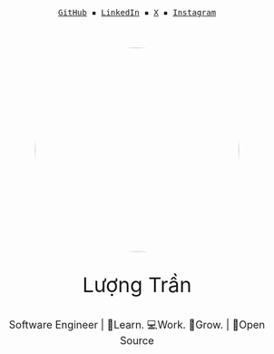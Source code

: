 <div style="margin-top: 20px">
<p align="center">
  <samp>
    <a href="https://github.com/lov3five">GitHub</a> ▪
    <a href="https://www.linkedin.com/in/luongtranstaff/">LinkedIn</a> ▪
    <a href="https://twitter.com/luongtranstaff">X</a> ▪
    <a href="https://instagram.com/nakervn">Instagram</a>
  </samp>
</p>
<div align="center">
    <img width="360px" style="border-radius:50%; margin-top: 40px;" src="https://avatars.githubusercontent.com/u/67590509?v=4"/>
    <p style="font-size: 36px">Lượng Trần</p>
    <p style="font-size: 18px">Software Engineer | 💫Learn. 💻Work. 🌱Grow. | 💚Open Source</p>
</div>
</div>


